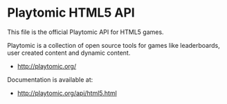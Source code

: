 # Playtomic HTML5 API

This file is the official Playtomic API for HTML5 games.

Playtomic is a collection of open source tools for games
like leaderboards, user created content and dynamic content.

  - http://playtomic.org/

Documentation is available at:

  - http://playtomic.org/api/html5.html
